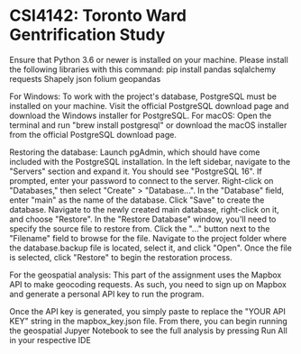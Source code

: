 # CSI4142: Toronto Ward Gentrification Study

Ensure that Python 3.6 or newer is installed on your machine.
Please install the following libraries with this command:
pip install pandas sqlalchemy requests Shapely json folium geopandas


For Windows:
To work with the project's database, PostgreSQL must be installed on your machine. Visit the official PostgreSQL download page and download the Windows installer for PostgreSQL.
For macOS:
Open the terminal and run "brew install postgresql" or download the macOS installer from the official PostgreSQL download page.

Restoring the database:
Launch pgAdmin, which should have come included with the PostgreSQL installation.
In the left sidebar, navigate to the "Servers" section and expand it. You should see "PostgreSQL 16". If prompted, enter your password to connect to the server.
Right-click on "Databases," then select "Create" > "Database...".
In the "Database" field, enter "main" as the name of the database.
Click "Save" to create the database.
Navigate to the newly created main database, right-click on it, and choose "Restore".
In the "Restore Database" window, you'll need to specify the source file to restore from. Click the "..." button next to the "Filename" field to browse for the file.
Navigate to the project folder where the database.backup file is located, select it, and click "Open".
Once the file is selected, click "Restore" to begin the restoration process.

For the geospatial analysis:
This part of the assignment uses the Mapbox API to make geocoding requests. As such, you need to sign up on Mapbox and generate a personal API key to run the program. 

Once the API key is generated, you simply paste to replace the "YOUR API KEY" string in the mapbox_key.json file. From there, you can begin running the geospatial Jupyer Notebook to see the full analysis by pressing Run All in your respective IDE
